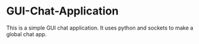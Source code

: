 # GUI-Chat-Application
This is a simple GUI chat application. It uses python and sockets to make a global chat app.
